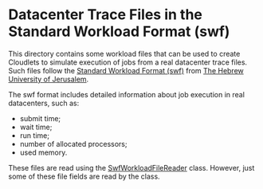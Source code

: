 # Datacenter Trace Files in the Standard Workload Format (swf)

This directory contains some workload files that can be used to create Cloudlets to simulate execution of jobs from a real datacenter trace files.
Such files follow the [Standard Workload Format (swf)](http://www.cs.huji.ac.il/labs/parallel/workload/)
from [The Hebrew University of Jerusalem](http://new.huji.ac.il/en).

The swf format includes detailed information about job execution in real datacenters, such as:

- submit time;
- wait time;
- run time;
- number of allocated processors;
- used memory.

These files are read using the [SwfWorkloadFileReader](../../../../../../cloudsim-plus/src/main/java/org/cloudbus/cloudsim/util/SwfWorkloadFileReader.java) class. However, just some of these file fields are read by the class. 
